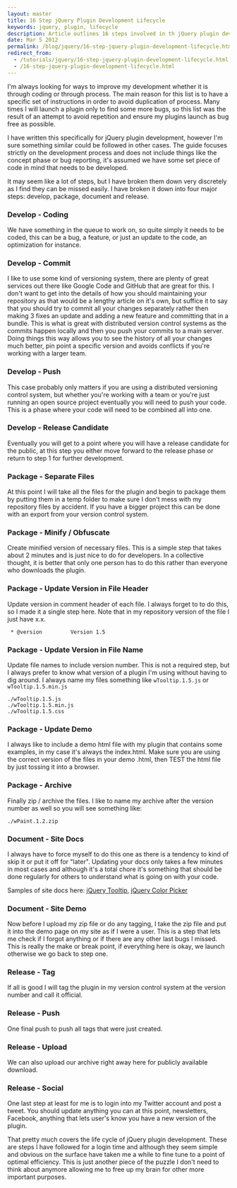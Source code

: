 ```yaml
---
layout: master
title: 16 Step jQuery Plugin Development Lifecycle
keywords: jquery, plugin, lifecycle
description: Article outlines 16 steps involved in th jQuery plugin development lifecycle.
date: Mar 5 2012
permalink: /blog/jquery/16-step-jquery-plugin-development-lifecycle.html
redirect_from:
  - /tutorials/jquery/16-step-jquery-plugin-development-lifecycle.html
  - /16-step-jquery-plugin-development-lifecycle.html
---
```


I'm always looking for ways to improve my development whether it is through coding or through process.  The main reason for this list is to have a specific set of instructions in order to avoid duplication of process.  Many times I will launch a plugin only to find some more bugs, so this list was the result of an attempt to avoid repetition and ensure my plugins launch as bug free as possible.

I have written this specifically for jQuery plugin development, however I'm sure something similar could be followed in other cases.  The guide focuses strictly on the development process and does not include things like the concept phase or bug reporting, it's assumed we have some set piece of code in mind that needs to be developed. 

It may seem like a lot of steps, but I have broken them down very discretely as I find they can be missed easily.  I have broken it down into four major steps: develop, package, document and release. 


### Develop - Coding

We have something in the queue to work on, so quite simply it needs to be coded, this can be a bug, a feature, or just an update to the code, an optimization for instance.

### Develop - Commit

I like to use some kind of versioning system, there are plenty of great services out there like Google Code and GitHub that are great for this.  I don't want to get into the details of how you should maintaining your repository as that would be a lengthy article on it's own, but suffice it to say that you should try to commit all your changes separately rather then making 3 fixes an update and adding a new feature and committing that in a bundle.  This is what is great with distributed version control systems as the commits happen locally and then you push your commits to a main server.  Doing things this way allows you to see the history of all your changes much better, pin point a specific version and avoids conflicts if you're working with a larger team.

### Develop - Push

This case probably only matters if you are using a distributed versioning control system, but whether you're working with a team or you're just running an open source project eventually you will need to push your code.  This is a phase where your code will need to be combined all into one.

### Develop - Release Candidate

Eventually you will get to a point where you will have a release candidate for the public, at this step you either move forward to the release phase or return to step 1 for further development.

### Package - Separate Files

At this point I will take all the files for the plugin and begin to package them by putting them in a temp folder to make sure I don't mess with my repository files by accident.  If you have a bigger project this can be done with an export from your version control system.

### Package - Minify / Obfuscate

Create minified version of necessary files.  This is a simple step that takes about 2 minutes and is just nice to do for developers.  In a collective thought, it is better that only one person has to do this rather than everyone who downloads the plugin.

### Package - Update Version in File Header

Update version in comment header of each file.  I always forget to to do this, so I made it a single step here.  Note that in my repository version of the file I just have x.x.

~~~
 * @version         Version 1.5
~~~

### Package - Update Version in File Name

Update file names to include version number.  This is not a required step, but I always prefer to know what version of a plugin I'm using without having to dig around.  I always name my files something like `wTooltip.1.5.js` or `wTooltip.1.5.min.js`

~~~
./wTooltip.1.5.js
./wTooltip.1.5.min.js
./wTooltip.1.5.css
~~~

### Package - Update Demo

I always like to include a demo html file with my plugin that contains some examples, in my case it's always the index.html.  Make sure you are using the correct version of the files in your demo .html, then TEST the html file by just tossing it into a browser.

### Package - Archive

Finally zip / archive the files.  I like to name my archive after the version number as well so you will see something like:

~~~
./wPaint.1.2.zip	
~~~

### Document - Site Docs

I always have to force myself to do this one as there is a tendency to kind of skip it or put it off for "later".  Updating your docs only takes a few minutes in most cases and although it's a total chore it's something that should be done regularly for others to understand what is going on with your code.

Samples of site docs here: [jQuery Tooltip](http://wtooltip.websanova.com), [jQuery Color Picker](http://wcolorpicker.websanova.com)

### Document - Site Demo

Now before I upload my zip file or do any tagging, I take the zip file and put it into the demo page on my site as if I were a user.  This is a step that lets me check if I forgot anything or if there are any other last bugs I missed.  This is really the make or break point, if everything here is okay, we launch otherwise we go back to step one.

### Release - Tag

If all is good I will tag the plugin in my version control system at the version number and call it official.

### Release - Push

One final push to push all tags that were just created.

### Release - Upload

We can also upload our archive right away here for publicly available download.

### Release - Social

One last step at least for me is to login into my Twitter account and post a tweet.  You should update anything you can at this point, newsletters, Facebook, anything that lets user's know you have a new version of the plugin.

That pretty much covers the life cycle of jQuery plugin development.  These are steps I have followed for a login time and although they seem simple and obvious on the surface have taken me a while to fine tune to a point of optimal efficiency.  This is just another piece of the puzzle I don't need to think about anymore allowing me to free up my brain for other more important purposes.